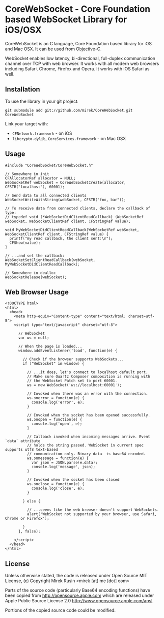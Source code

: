 # CoreWebSocket - Core Foundation based WebSocket Library for iOS/OSX

CoreWebSocket is an C language, Core Foundation based library for iOS and Mac OSX. It can be used from Objective-C.

WebSocket enables low latency, bi-directional, full-duplex communication channel over TCP with web browser. It works
with all modern web browsers including Safari, Chrome, Firefox and Opera. It works with iOS Safari as well.

## Installation

To use the library in your git project:

    git submodule add git://github.com/mirek/CoreWebSocket.git CoreWebSocket
    
Link your target with:

* `CFNetwork.framework` - on iOS
* `libcrypto.dylib`, `CoreServices.framework` - on Mac OSX

## Usage

    #include "CoreWebSocket/CoreWebSocket.h"

    // Somewhere in init
    CFAllocatorRef allocator = NULL;
    WebSocketRef webSocket = CoreWebSocketCreate(allocator, CFSTR("localhost"), 60001);

    // Send data to all connected clients
    WebSocketWriteWithString(webSocket, CFSTR("foo, bar"));
    
    // To receive data from connected clients, declare the callback of type:
    // typedef void (*WebSocketDidClientReadCallback) (WebSocketRef webSocket, WebSocketClientRef client, CFStringRef value);
    
    void MyWebSocketDidClientReadCallback(WebSocketRef webSocket, WebSocketClientRef client, CFStringRef value) {
      printf("my read callback, the client sent:\n");
      CFShow(value);
    }
    
    // ...and set the callback:
    WebSocketSetClientReadCallback(webSocket, MyWebSocketDidClientReadCallback);

    // Somewhere in dealloc
    WebSocketRelease(webSocket);

## Web Browser Usage

    <!DOCTYPE html>
    <html>
      <head>
        <meta http-equiv="Content-type" content="text/html; charset=utf-8">
        <script type="text/javascript" charset="utf-8">
  
          // WebSocket
          var ws = null;
  
          // When the page is loaded...
          window.addEventListener('load', function(e) {
    
            // Check if the browser supports WebSockets...
            if ("WebSocket" in window) {
      
              // ...it does, let's connect to localhost default port.
              // Make sure Quartz Composer composition is running with
              // the WebSocket Patch set to port 60001. 
              ws = new WebSocket('ws://localhost:60001');
        
              // Invoked when there was an error with the connection. 
              ws.onerror = function(e) {
                console.log('error', e);
              }
        
              // Invoked when the socket has been opened successfully.
              ws.onopen = function(e) {
                console.log('open', e);
              }
        
              // Callback invoked when incoming messages arrive. Event `data` attribute
              // holds the string passed. WebSocket in current spec supports utf8 text-based
              // communication only. Binary data  is base64 encoded.
              ws.onmessage = function(e) {
                var json = JSON.parse(e.data);
                console.log('message', json);
              }
        
              // Invoked when the socket has been closed
              ws.onclose = function(e) {
                console.log('close', e);
              }
        
            } else {
      
              // ...seems like the web browser doesn't support WebSockets.
              alert('WebSocket not supported by your browser, use Safari, Chrome or Firefox');
        
            }
          }, false);
    
        </script>
      </head>
    </html>

## License

Unless otherwise stated, the code is released under Open Source MIT License, (c) Copyright Mirek Rusin <mirek [at] me [dot] com>

Parts of the source code (particularly Base64 encoding functions) have been copied from http://opensource.apple.com which are released
under Apple Public Source License 2.0 http://www.opensource.apple.com/apsl.

Portions of the copied source code could be modified.
